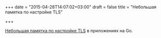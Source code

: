 +++
date = "2015-04-28T14:07:02+03:00"
draft = false
title = "Небольшая памятка по настройке TLS"

+++

<p><a href="http://fastah.blackbuck.mobi/blog/securing-https-in-go/">Небольшая памятка по настройке TLS</a> в приложениях на Go.</p>

